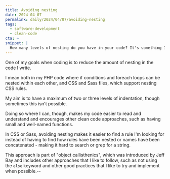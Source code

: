 ```yaml
---
title: Avoiding nesting
date: 2024-04-07
permalink: daily/2024/04/07/avoiding-nesting
tags:
  - software-development
  - clean-code
cta: ~
snippet: |
  How many levels of nesting do you have in your code? It's something I try to keep to a minimum.
---
```

One of my goals when coding is to reduce the amount of nesting in the code I write.

I mean both in my PHP code where if conditions and foreach loops can be nested within each other, and CSS and Sass files, which support nesting CSS rules.

My aim is to have a maximum of two or three levels of indentation, though sometimes this isn't possible.

Doing so where I can, though, makes my code easier to read and understand and encourages other clean code approaches, such as having small and well-named functions.

In CSS or Sass, avoiding nesting makes it easier to find a rule I'm looking for instead of having to find how rules have been nested or names have been concatenated - making it hard to search or grep for a string.

This approach is part of "object callisthenics", which was introduced by Jeff Bay and includes other approaches that I like to follow, such as not using the `else` keyword and other good practices that I like to try and implement when possible.--
